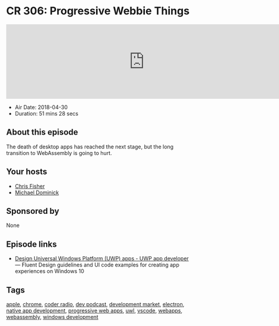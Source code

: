 # CR 306: Progressive Webbie Things

<iframe src="https://player.fireside.fm/v2/MLf2ZzhC+8d4vtGcr?theme=dark" width="740" height="200" frameborder="0" scrolling="no"></iframe>

* Air Date: 2018-04-30
* Duration: 51 mins 28 secs

## About this episode

The death of desktop apps has reached the next stage, but the long transition to WebAssembly is going to hurt.

## Your hosts
* [Chris Fisher](https://coder.show/hosts/chrislas)
* [Michael Dominick](https://coder.show/hosts/michael)

## Sponsored by

None



## Episode links

  * [Design Universal Windows Platform (UWP) apps - UWP app developer](https://developer.microsoft.com/en-us/windows/apps/design "Design Universal Windows Platform \(UWP\) apps - UWP app developer") — Fluent Design guidelines and UI code examples for creating app experiences on Windows 10



## Tags

[apple](https://coder.show/tags/apple), [chrome](https://coder.show/tags/chrome), [coder radio](https://coder.show/tags/coder%20radio), [dev podcast](https://coder.show/tags/dev%20podcast), [development market](https://coder.show/tags/development%20market), [electron](https://coder.show/tags/electron), [native app development](https://coder.show/tags/native%20app%20development), [progressive web apps](https://coder.show/tags/progressive%20web%20apps), [uwl](https://coder.show/tags/uwl), [vscode](https://coder.show/tags/vscode), [webapps](https://coder.show/tags/webapps), [webassembly](https://coder.show/tags/webassembly), [windows development](https://coder.show/tags/windows%20development)